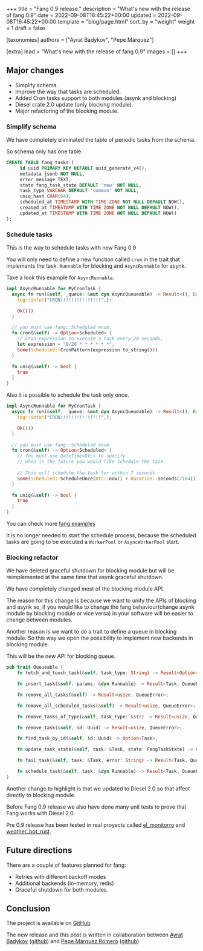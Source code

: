 +++
title = "Fang 0.9 release."
description = "What's new with the release of fang 0.9"
date = 2022-09-08T16:45:22+00:00
updated = 2022-09-08T16:45:22+00:00
template = "blog/page.html"
sort_by = "weight"
weight = 1
draft = false

[taxonomies]
authors = ["Ayrat Badykov", "Pepe Márquez"]

[extra]
lead = "What's new with the release of fang 0.9"
images = []
+++

## Major changes

- Simplify schema.
- Improve the way that tasks are scheduled.
- Added Cron tasks support to both modules (asynk and blocking)
- Diesel crate 2.0 update (only blocking module).
- Major refactoring of the blocking module.

### Simplify schema

We have completely eliminated the table of periodic tasks from the schema.

So schema only has one table.

```sql
CREATE TABLE fang_tasks (
     id uuid PRIMARY KEY DEFAULT uuid_generate_v4(),
     metadata jsonb NOT NULL,
     error_message TEXT,
     state fang_task_state DEFAULT 'new' NOT NULL,
     task_type VARCHAR DEFAULT 'common' NOT NULL,
     uniq_hash CHAR(64),
     scheduled_at TIMESTAMP WITH TIME ZONE NOT NULL DEFAULT NOW(),
     created_at TIMESTAMP WITH TIME ZONE NOT NULL DEFAULT NOW(),
     updated_at TIMESTAMP WITH TIME ZONE NOT NULL DEFAULT NOW()
);
```

### Schedule tasks

This is the way to schedule tasks with new Fang 0.9

You will only need to define a new function called `cron` in the trait that implements the task.
`Runnable` for blocking and `AsyncRunnable` for asynk.

Take a look this example for `AsyncRunnable`.

```rust
impl AsyncRunnable for MyCronTask {
  async fn run(&self, _queue: &mut dyn AsyncQueueable) -> Result<(), Error> {
    log::info!("CRON!!!!!!!!!!!!!!!",);

    Ok(())
  }

  // you must use fang::Scheduled enum.
  fn cron(&self) -> Option<Scheduled> {
    // cron expression to execute a task every 20 seconds.
    let expression = "0/20 * * * * * *";
    Some(Scheduled::CronPattern(expression.to_string()))
  }

  fn uniq(&self) -> bool {
    true
  }
}
```

Also it is possible to schedule the task only once.

```rust
impl AsyncRunnable for MyCronTask {
  async fn run(&self, _queue: &mut dyn AsyncQueueable) -> Result<(), Error> {
    log::info!("CRON!!!!!!!!!!!!!!!",);

    Ok(())
  }

  // you must use fang::Scheduled enum.
  fn cron(&self) -> Option<Scheduled> {
    // You must use DateTime<Utc> to specify 
    // when in the future you would like schedule the task.
  
    // This will schedule the task for within 7 seconds.
    Some(Scheduled::ScheduleOnce(Utc::now() + Duration::seconds(7i64)))
  }

  fn uniq(&self) -> bool {
    true
  }
}
```

You can check more [fang examples](https://github.com/ayrat555/fang/tree/master/fang_examples)

It is no longer needed to start the schedule process, 
because the scheduled tasks are going to be executed a `WorkerPool` or `AsyncWorkerPool` start.

### Blocking refactor

We have deleted graceful shutdown for blocking module but will be reimplemented at the same time that asynk graceful shutdown.

We have completely changed most of the blocking module API.

The reason for this change is because we want to unify the APIs of blocking and asynk so, 
if you would like to change the fang behaviour(change asynk module by blocking module or vice versa) 
in your software will be easier to change between modules.

Another reason is we want to do a trait to define a queue in blocking module. 
So this way we open the possibility to implement new backends in blocking module.

This will be the new API for blocking queue.

```rust
pub trait Queueable {
    fn fetch_and_touch_task(&self, task_type: String) -> Result<Option<Task>, QueueError>;

    fn insert_task(&self, params: &dyn Runnable) -> Result<Task, QueueError>;

    fn remove_all_tasks(&self) -> Result<usize, QueueError>;

    fn remove_all_scheduled_tasks(&self) -> Result<usize, QueueError>;

    fn remove_tasks_of_type(&self, task_type: &str) -> Result<usize, QueueError>;

    fn remove_task(&self, id: Uuid) -> Result<usize, QueueError>;

    fn find_task_by_id(&self, id: Uuid) -> Option<Task>;

    fn update_task_state(&self, task: &Task, state: FangTaskState) -> Result<Task, QueueError>;

    fn fail_task(&self, task: &Task, error: String) -> Result<Task, QueueError>;

    fn schedule_task(&self, task: &dyn Runnable) -> Result<Task, QueueError>;
}
```


Another change to highlight is that we updated to Diesel 2.0 so that affect directly to blocking module.

Before Fang 0.9 release we also have done many unit tests to prove that Fang works with Diesel 2.0.

Pre 0.9 release has been tested in real proyects called [el_monitorro](https://github.com/ayrat555/el_monitorro/) and [weather_bot_rust](https://github.com/pxp9/weather_bot_rust/).

## Future directions

There are a couple of features planned for fang:

- Retries with different backoff modes
- Additional backends (in-memory, redis)
- Graceful shutdown for both modules.

## Conclusion

The project is available on [GitHub](https://github.com/ayrat555/fang)

The new release and this post is written in collaboration between [Ayrat Badykov](https://www.badykov.com/) ([github](https://github.com/ayrat555)) and [Pepe Márquez Romero](https://pxp9.github.io/) ([github](https://github.com/pxp9))

